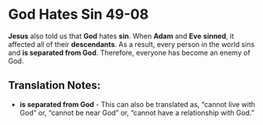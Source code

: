 God Hates Sin 49-08
=====================


**Jesus** also told us that **God** hates **sin**. When **Adam**
and **Eve** **sinned**, it affected all of their **descendants**.
As a result, every person in the world sins and **is separated from
God**. Therefore, everyone has become an enemy of God.

Translation Notes:
------------------

-   **is separated from God** - This can also be translated as, “cannot
    live with God” or, “cannot be near God” or, “cannot have a
    relationship with God.”

